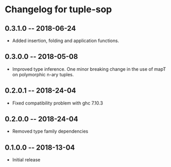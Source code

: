 # Changelog for tuple-sop

## 0.3.1.0 -- 2018-06-24

* Added insertion, folding and application functions.

## 0.3.0.0 -- 2018-05-08

* Improved type inference. One minor breaking change in the use of mapT on polymorphic n-ary tuples.

## 0.2.0.1 -- 2018-24-04

* Fixed compatibility problem with ghc 7.10.3

## 0.2.0.0 -- 2018-24-04

* Removed type family dependencies

## 0.1.0.0 -- 2018-13-04

* Initial release
